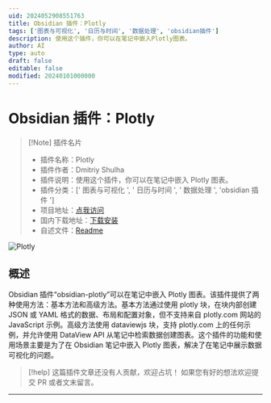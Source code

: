 ```yaml
---
uid: 2024052908551763
title: Obsidian 插件：Plotly
tags: ['图表与可视化', '日历与时间', '数据处理', 'obsidian插件']
description: 使用这个插件，你可以在笔记中嵌入Plotly图表。
author: AI
type: auto
draft: false
editable: false
modified: 20240101000000
---
```


# Obsidian 插件：Plotly

> [!Note] 插件名片
> - 插件名称：Plotly
> - 插件作者：Dmitriy Shulha
> - 插件说明：使用这个插件，你可以在笔记中嵌入 Plotly 图表。
> - 插件分类：[' 图表与可视化 ', ' 日历与时间 ', ' 数据处理 ', 'obsidian 插件 ']
> - 项目地址：[点我访问](https://github.com/Dmitriy-Shulha/obsidian-plotly)
> - 国内下载地址：[下载安装](https://pkmer.cn/products/plugin/pluginMarket/?obsidian-plotly)
> - 自述文件：[Readme](https://ghproxy.net/https://raw.githubusercontent.com/Dmytro-Shulha/obsidian-plotly/master/README.md)

![Plotly](https://cdn.pkmer.cn/covers/obsidian-plotly.gif!pkmer)

## 概述

Obsidian 插件“obsidian-plotly”可以在笔记中嵌入 Plotly 图表。该插件提供了两种使用方法：基本方法和高级方法。基本方法通过使用 plotly 块，在块内部创建 JSON 或 YAML 格式的数据、布局和配置对象，但不支持来自 plotly.com 网站的 JavaScript 示例。高级方法使用 dataviewjs 块，支持 plotly.com 上的任何示例，并允许使用 DataView API 从笔记中检索数据创建图表。这个插件的功能和使用场景主要是为了在 Obsidian 笔记中嵌入 Plotly 图表，解决了在笔记中展示数据可视化的问题。

> [!help]
> 这篇插件文章还没有人贡献，欢迎占坑！
> 如果您有好的想法欢迎提交 PR 或者文末留言。

---



